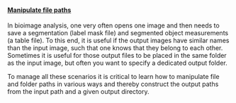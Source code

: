 <h4 id="manipulate_paths"><a href="#manipulate_paths">Manipulate file paths</a></h4>

In bioimage analysis, one very often opens one image and then needs to save a segmentation (label mask file) and segmented object measurements (a table file). To this end, it is useful if the output images have similar names than the input image, such that one knows that they belong to each other. Sometimes it is useful for those output files to be placed in the same folder as the input image, but often you want to specify a dedicated output folder.

To manage all these scenarios it is critical to learn how to manipulate file and folder paths in various ways and thereby construct the output paths from the input path and a given output directory.
